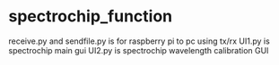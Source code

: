 # spectrochip_function
receive.py and sendfile.py is for raspberry pi to pc using tx/rx
UI1.py is spectrochip main gui
UI2.py is spectrochip wavelength calibration GUI
